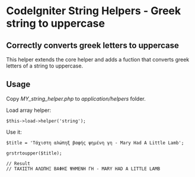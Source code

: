 # CodeIgniter String Helpers - Greek string to uppercase

## Correctly converts greek letters to uppercase
This helper extends the core helper and adds a fuction that converts greek letters of a string to uppercase.

## Usage
Copy *MY_string_helper.php* to *application/helpers* folder.

Load array helper:

    $this->load->helper('string');


Use it:

    $title = 'Τάχιστη αλώπηξ βαφής ψημένη γη - Mary Had A Little Lamb';

    grstrtoupper($title);

    // Result
    // ΤΑΧΙΣΤΗ ΑΛΩΠΗΞ ΒΑΦΗΣ ΨΗΜΕΝΗ ΓΗ - MARY HAD A LITTLE LAMB